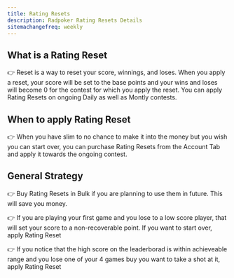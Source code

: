 ```yaml
---
title: Rating Resets
description: Radpoker Rating Resets Details
sitemachangefreq: weekly
---
```


## What is a Rating Reset

:point_right: Reset is a way to reset your score, winnings, and loses. When you apply a reset, your score will be set to the base points and your wins and loses will become 0 for the contest for which you apply the reset. You can apply Rating Resets on ongoing Daily as well as Montly contests.

## When to apply Rating Reset

:point_right: When you have slim to no chance to make it into the money but you wish you can start over, you can purchase Rating Resets from the Account Tab and apply it towards the ongoing contest.

## General Strategy
:point_right: Buy Rating Resets in Bulk if you are planning to use them in future. This will save you money.

:point_right: If you are playing your first game and you lose to a low score player, that will set your score to a non-recoverable point. If you want to start over, apply Rating Reset

:point_right: If you notice that the high score on the leaderborad is within achieveable range and you lose one of your 4 games buy you want to take a shot at it, apply Rating Reset


